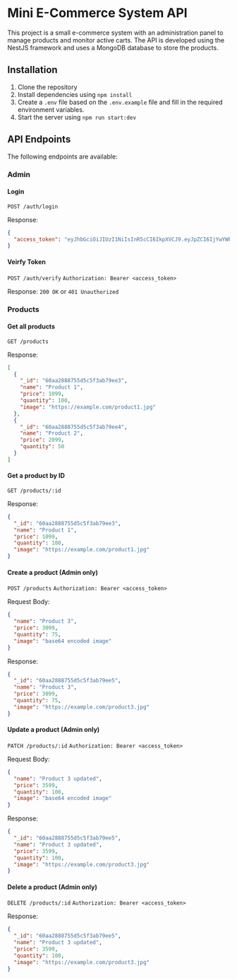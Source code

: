 

# Mini E-Commerce System API

This project is a small e-commerce system with an administration panel to manage products and monitor active carts. The API is developed using the NestJS framework and uses a MongoDB database to store the products. 

## Installation

1. Clone the repository
2. Install dependencies using `npm install`
3. Create a `.env` file based on the `.env.example` file and fill in the required environment variables.
4. Start the server using `npm run start:dev`

## API Endpoints

The following endpoints are available:

### Admin
#### Login
`POST /auth/login`

Response:
```json
{
  "access_token": "eyJhbGciOiJIUzI1NiIsInR5cCI6IkpXVCJ9.eyJpZCI6IjYwYWEyODg4NzU1ZDVjNWYzYWI3OWVlMyIsImlhdCI6MTYyNjQ2NjQ2OSwiZXhwIjoxNjI2"
}
```

#### Veirfy Token
`POST /auth/verify`
`Authorization: Bearer <access_token>`

Response: `200 OK` or `401 Unauthorized`

### Products

#### Get all products

`GET /products`

Response:

```json
[
  {
    "_id": "60aa2888755d5c5f3ab79ee3",
    "name": "Product 1",
    "price": 1099,
    "quantity": 100,
    "image": "https://example.com/product1.jpg"
  },
  {
    "_id": "60aa2888755d5c5f3ab79ee4",
    "name": "Product 2",
    "price": 2099,
    "quantity": 50
  }
]
```

#### Get a product by ID

`GET /products/:id`

Response:

```json
{
  "_id": "60aa2888755d5c5f3ab79ee3",
  "name": "Product 1",
  "price": 1099,
  "quantity": 100,
  "image": "https://example.com/product1.jpg"
}
```

#### Create a product (Admin only)

`POST /products`
`Authorization: Bearer <access_token>`

Request Body:

```json
{
  "name": "Product 3",
  "price": 3099,
  "quantity": 75,
  "image": "base64 encoded image"
}
```

Response:

```json
{
  "_id": "60aa2888755d5c5f3ab79ee5",
  "name": "Product 3",
  "price": 3099,
  "quantity": 75,
  "image": "https://example.com/product3.jpg"
}
```

#### Update a product (Admin only)

`PATCH /products/:id`
`Authorization: Bearer <access_token>`

Request Body:

```json
{
  "name": "Product 3 updated",
  "price": 3599,
  "quantity": 100,
  "image": "base64 encoded image"
}
```

Response:

```json
{
  "_id": "60aa2888755d5c5f3ab79ee5",
  "name": "Product 3 updated",
  "price": 3599,
  "quantity": 100,
  "image": "https://example.com/product3.jpg"
}
```

#### Delete a product (Admin only)

`DELETE /products/:id`
`Authorization: Bearer <access_token>`

Response:

```json
{
  "_id": "60aa2888755d5c5f3ab79ee5",
  "name": "Product 3 updated",
  "price": 3599,
  "quantity": 100,
  "image": "https://example.com/product3.jpg"
}
```
